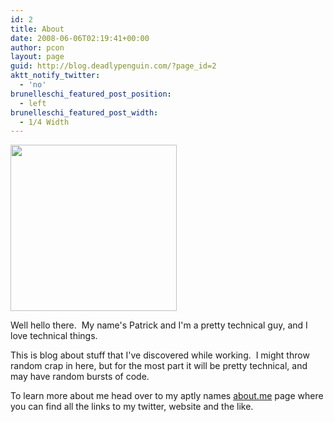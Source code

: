 ```yaml
---
id: 2
title: About
date: 2008-06-06T02:19:41+00:00
author: pcon
layout: page
guid: http://blog.deadlypenguin.com/?page_id=2
aktt_notify_twitter:
  - 'no'
brunelleschi_featured_post_position:
  - left
brunelleschi_featured_post_width:
  - 1/4 Width
---
```

<img class="alignleft" title="Avatar" src="https://twimg0-a.akamaihd.net/profile_images/2698719070/299cc3d2e7197b04007732d4635e43f3.jpeg" alt="" width="266" height="266" />

Well hello there.  My name's Patrick and I'm a pretty technical guy, and I love technical things.

This is blog about stuff that I've discovered while working.  I might throw random crap in here, but for the most part it will be pretty technical, and may have random bursts of code.

To learn more about me head over to my aptly names <a title="About.me" href="http://about.me/patrick.connelly" target="_blank">about.me</a> page where you can find all the links to my twitter, website and the like.